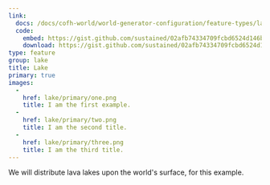 ```yaml
---
link:
  docs: /docs/cofh-world/world-generator-configuration/feature-types/lake/
  code:
    embed: https://gist.github.com/sustained/02afb74334709fcbd6524d146b3c58e1.js
    download: https://gist.github.com/sustained/02afb74334709fcbd6524d146b3c58e1/archive/e4c27a6ea20aeeaa88bea598c7f033d2b879b0ff.zip
type: feature
group: lake
title: Lake
primary: true
images:
  -
    href: lake/primary/one.png
    title: I am the first example.
  -
    href: lake/primary/two.png
    title: I am the second title.
  -
    href: lake/primary/three.png
    title: I am the third title.
---
```


We will distribute lava lakes upon the world's surface, for this example.
